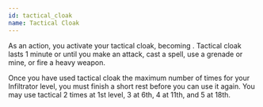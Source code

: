 ```yaml
---
id: tactical_cloak
name: Tactical Cloak
---
```

As an action, you activate your tactical cloak, becoming <me-condition id="invisible"/>. Tactical cloak lasts 1 minute or
until you make an attack, cast a spell, use a grenade or mine, or fire a heavy weapon.

Once you have used tactical cloak the maximum number of times for your Infiltrator level,
you must finish a short rest before you can use it again. You may use tactical 2 times at 1st level, 3 at 6th, 4 at 11th,
and 5 at 18th.
